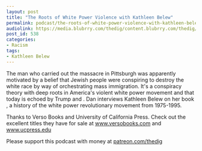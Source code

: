 ```yaml
---
layout: post
title: "The Roots of White Power Violence with Kathleen Belew"
permalink: podcast/the-roots-of-white-power-violence-with-kathleen-belew/
audiolink: https://media.blubrry.com/thedig/content.blubrry.com/thedig/The_Dig_-_EP_162_-_Belew.mp3
post_id: 538
categories: 
- Racism
tags: 
- Kathleen Belew
---
```


The man who carried out the massacre in Pittsburgh was apparently motivated by a belief that Jewish people were conspiring to destroy the white race by way of orchestrating mass immigration. It's a conspiracy theory with deep roots in America's violent white power movement and that today is echoed by Trump and 
. Dan interviews Kathleen Belew on her book 
, a history of the white power revolutionary movement from 1975-1995.

Thanks to Verso Books and University of California Press. Check out the excellent titles they have for sale at www.versobooks.com and www.ucpress.edu

Please support this podcast with money at [patreon.com/thedig](http://www.patreon.com/TheDig) 